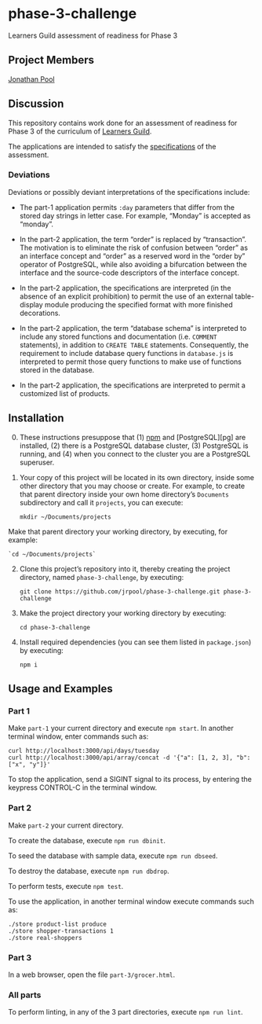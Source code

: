 # phase-3-challenge
Learners Guild assessment of readiness for Phase 3

## Project Members

[Jonathan Pool](https://github.com/jrpool)

## Discussion

This repository contains work done for an assessment of readiness for Phase 3 of the curriculum of [Learners Guild][lg].

The applications are intended to satisfy the [specifications][specs] of the assessment.

### Deviations

Deviations or possibly deviant interpretations of the specifications include:

- The part-1 application permits `:day` parameters that differ from the stored day strings in letter case. For example, “Monday” is accepted as “monday”.

- In the part-2 application, the term “order” is replaced by “transaction”. The motivation is to eliminate the risk of confusion between “order” as an interface concept and “order” as a reserved word in the “order by” operator of PostgreSQL, while also avoiding a bifurcation between the interface and the source-code descriptors of the interface concept.

- In the part-2 application, the specifications are interpreted (in the absence of an explicit prohibition) to permit the use of an external table-display module producing the specified format with more finished decorations.

- In the part-2 application, the term “database schema” is interpreted to include any stored functions and documentation (i.e. `COMMENT` statements), in addition to `CREATE TABLE` statements. Consequently, the requirement to include database query functions in `database.js` is interpreted to permit those query functions to make use of functions stored in the database.

- In the part-2 application, the specifications are interpreted to permit a customized list of products.

## Installation

0. These instructions presuppose that (1) [npm][npm] and [PostgreSQL][pg] are installed, (2) there is a PostgreSQL database cluster, (3) PostgreSQL is running, and (4) when you connect to the cluster you are a PostgreSQL superuser.

1. Your copy of this project will be located in its own directory, inside some other directory that you may choose or create. For example, to create that parent directory inside your own home directory’s `Documents` subdirectory and call it `projects`, you can execute:

    `mkdir ~/Documents/projects`

Make that parent directory your working directory, by executing, for example:

    `cd ~/Documents/projects`

2. Clone this project’s repository into it, thereby creating the project directory, named `phase-3-challenge`, by executing:

    `git clone https://github.com/jrpool/phase-3-challenge.git phase-3-challenge`

2. Make the project directory your working directory by executing:

    `cd phase-3-challenge`

3. Install required dependencies (you can see them listed in `package.json`) by executing:

    `npm i`

## Usage and Examples

### Part 1

Make `part-1` your current directory and execute `npm start`. In another terminal window, enter commands such as:

```
curl http://localhost:3000/api/days/tuesday
curl http://localhost:3000/api/array/concat -d '{"a": [1, 2, 3], "b": ["x", "y"]}'
```

To stop the application, send a SIGINT signal to its process, by entering the keypress CONTROL-C in the terminal window.

### Part 2

Make `part-2` your current directory.

To create the database, execute `npm run dbinit`.

To seed the database with sample data, execute `npm run dbseed`.

To destroy the database, execute `npm run dbdrop`.

To perform tests, execute `npm test`.

To use the application, in another terminal window execute commands such as:

```
./store product-list produce
./store shopper-transactions 1
./store real-shoppers
```

### Part 3

In a web browser, open the file `part-3/grocer.html`.

### All parts

To perform linting, in any of the 3 part directories, execute `npm run lint`.

[lg]: https://www.learnersguild.org
[npm]: https://www.npmjs.com/
[specs]: https://github.com/jrpool/phase-3-challenge/blob/master/README-specs.md
